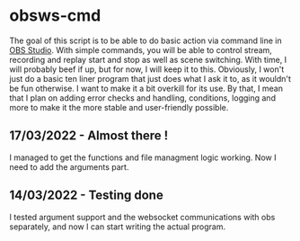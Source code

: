 # obsws-cmd

The goal of this script is to be able to do basic action via command line in [OBS Studio](https://obsproject.com/).
With simple commands, you will be able to control stream, recording and replay start and stop as well as scene switching. With time, I will probably beef if up, but for now, I will keep it to this.
Obviously, I won't just do a basic ten liner program that just does what I ask it to, as it wouldn't be fun otherwise. I want to make it a bit overkill for its use. By that, I mean that I plan on adding error checks and handling, conditions, logging and more to make it the more stable and user-friendly possible.

## 17/03/2022 - Almost there !

I managed to get the functions and file managment logic working. Now I need to add the arguments part.

## 14/03/2022 - Testing done

I tested argument support and the websocket communications with obs separately, and now I can start writing the actual program.
